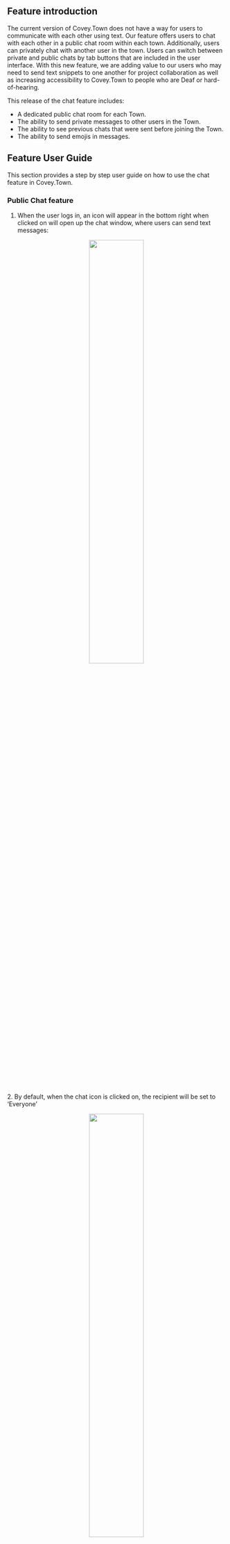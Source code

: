 ## Feature introduction

The current version of Covey.Town does not have a way for users to communicate with each other using text. Our feature offers users to chat with each other in a public chat room within each town. Additionally, users can privately chat with another user in the town. Users can switch between private and public chats by tab buttons that are included in the user interface. With this new feature, we are adding value to our users who may need to send text snippets to one another for project collaboration as well as increasing accessibility to Covey.Town to people who are Deaf or hard-of-hearing. 

This release of the chat feature includes:
- A dedicated public chat room for each Town.
- The ability to send private messages to other users in the Town.
- The ability to see previous chats that were sent before joining the Town.
- The ability to send emojis in messages.

## Feature User Guide

This section provides a step by step user guide on how to use the chat feature in Covey.Town.

### Public Chat feature
1. When the user logs in, an icon will appear in the bottom right when clicked on will open up the chat window, where users can send text messages:
<p align="center">
  <img src="https://github.com/viddychang/covey.town/blob/master/docs/enter_the_town.png" width=50% height=50%>
</p>
2. By default, when the chat icon is clicked on, the recipient will be set to ‘Everyone’
<p align="center">
  <img src="https://github.com/viddychang/covey.town/blob/master/docs/public_chat.png" width=50% height=50%>
</p>
3. From there, a user can type messages in the input box and click the ‘arrow’ next to the input box or ‘return’ on the keyboard to send them to the public chat room:
<p align="center">
  <img src="https://github.com/viddychang/covey.town/blob/master/docs/send%20button.png" width=50% height=50%>
</p>
4. Alternatively, a user can also close this window by clicking on the ‘X’ button on the top right of the window. If the user reopens the chat, the messages received/sent during the time the user is logged into the Town will persist to show in the window:
<p align="center">
  <img src="https://github.com/viddychang/covey.town/blob/master/docs/close.png" width=50% height=50%>
</p>
5. In addition, if messages were sent to the public chat room before a user logged into the Town, those previous messages will appear in the chat window.

### Private Chat feature
1. At any time a user wants to enter a private chat with another user in the Town, the user can click on the dropdown menu to select a different recipient ordered by first name:
<p align="center">
  <img src="https://github.com/viddychang/covey.town/blob/master/docs/private.png" width=50% height=50%>
</p>
2. When a recipient is selected and a message is sent, the message can only be read by the recipient designated and the chat window will show which messages were sent/received privately and to/by whom:

<p align="center">
  <img src="https://github.com/viddychang/covey.town/blob/master/docs/private_sent_messages.PNG" width=50% height=50%>
</p>
3. Just like for public chat messages, private chat messages received/sent when the user is logged in will appear in the window. This includes messages that were sent to the user when the user closed the chat window.

### Emoji Support
1. A fun way to express oneself through chat messages, emoji support! In the lower right-hand corner of the window next to the send button, a user can click on the ‘smiley’ to open up a window of emojis:
<p align="center">
  <img src="https://github.com/viddychang/covey.town/blob/master/docs/emoji%20icon.png" width=50% height=50%>
  <img src="https://github.com/viddychang/covey.town/blob/master/docs/emoji%20menu.png" width=50% height=50%>
</p>
2. Once the emoji menu is opened, a user can search our emoji library and then double click on the emoji they want to use and it will be inserted into the input text box. When the user is ready to send the message, send it away!
<p align="center">
  <img src="https://github.com/viddychang/covey.town/blob/master/docs/emoji%20sent.png" width=50% height=50%>
</p>

#### Potential Enhancements
This version of our chat feature solved the core problem, which was to provide users an alternative to communicate versus using voice. However, there are some features that would help enhance the experience for various use cases. This section talks about three enhancements that would deliver additional value to users.
1. Styling options for sent messages - currently, the text sent in a chat message is a predetermined font and standard style. Having styling options such as bold, italicize, or code blocks would help users emphasize certain points. This would be extremely helpful in the use case where two users are working on a programming project and want to send small quick snippets of code. WIth styling options, users can separate the text in their messages as well as put additional meanings to their text content.
2. Group chat room - there are two options for the chat feature, a public chatroom that includes all users in the town and a private chat with one other user. As nice as it is to have a private conversation with another person, life can be more fun with a group! This enhancement would be solving for the use case of creating chat rooms with more than one user so that a group of users can seamlessly chat with one another versus using the public chat room or multiple one on one private chats.
3. @-mention notifications - to round out the chat feature, a notification system where users have an alert notifying them of @-mentions or direct messages would help get users’ attention for important messages. This would look similarly to how other messaging services such as Slack handle notifications.
